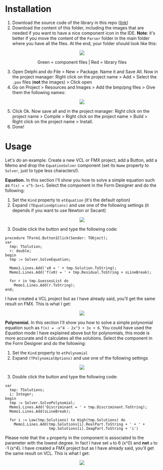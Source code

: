 # Installation

 1. Download the source code of the library in this repo ([link](https://github.com/albertodev01/TEquations/tree/master/Delphi/Source))
 2. Download the content of this folder, including the images that are needed if you want to have a nice component icon in the IDE. **Note**: it's better if you move the content of the `Parser` folder in the main folder where you have all the files. At the end, your folder should look like this:
 
 <p align="center"><img src="https://github.com/albertodev01/TEquations/blob/master/Delphi/Component/NonVisual/github_images/filelist.png" /></p>
 <p align="center">Green = component files | Red = library files</p>
 
 3. Open Delphi and do File > New > Package. Name it and Save All. Now in the project manager: Right click on the project name > Add > Select the `.pas` files (**not** the images) > Click open
 4. Go on Project > Resources and Images > Add the bmp/png files > Give them the following names:
 
 <p align="center"><img src="https://github.com/albertodev01/TEquations/blob/master/Delphi/Component/NonVisual/github_images/pmanager.png" /></p>
 
 5. Click Ok. Now save all and in the project manager: Right click on the project name > Compile > Right click on the project name > Build > Right click on the project name > Install.
 6. Done!

# Usage

Let's do an example. Create a new VCL or FMX project, add a Button, add a Memo and drop the `EquationSolver` component (set its `Name` property to `Solver`, just to type less characters!).

**Equation.**
In this section I'll show you how to solve a simple equation such as `f(x) = x^5-3x+1`. Select the component in the Form Designer and do the following:

 1. Set the `Kind` property to `etEquation` (it's the default option)
 2. Expand `(TEquationOptions)` and use one of the following settings (it depends if you want to use Newton or Secant)
 
  <p align="center"><img src="https://github.com/albertodev01/TEquations/blob/master/Delphi/Component/NonVisual/github_images/methods.png" /></p>
  
  3. Double click the button and type the following code:

```delphi
procedure TForm1.Button1Click(Sender: TObject);
var
  tmp: TSolution;
  r: double;
begin
  tmp := Solver.SolveEquation;

  Memo1.Lines.Add('x0 = ' + tmp.Solution.ToString);
  Memo1.Lines.Add('f(x0) = ' + tmp.Residual.ToString + sLineBreak);

  for r in tmp.GuessesList do
    Memo1.Lines.Add(r.ToString);
end;
```

I have created a VCL project but as I have already said, you'll get the same result on FMX. This is what I get:

<p align="center"><img src="https://github.com/albertodev01/TEquations/blob/master/Delphi/Component/NonVisual/github_images/result.png" /></p>
 
**Polynomial.**
In this section I'll show you how to solve a simple polynomial equation such as `f(x) = -x^4 - 2x^3 + 3x + 6`. You could have used the *Equation* mode I have explained above but for polynomials, this mode is more accurate and it calculates all the solutions. Select the component in the Form Designer and do the following:

1. Set the `Kind` property to `etPolynomial` 
 2. Expand `(TPolynomialOptions)` and use one of the following settings
 
  <p align="center"><img src="https://github.com/albertodev01/TEquations/blob/master/Delphi/Component/NonVisual/github_images/polysettings.png" /></p>
  
  3. Double click the button and type the following code:

```delphi
var
  tmp: TSolutions;
  i: Integer;
begin
  tmp := Solver.SolvePolynomial;
  Memo1.Lines.Add('Discriminant = ' + tmp.Discriminant.ToString);
  Memo1.Lines.Add(sLineBreak);

  for i := Low(tmp.Solutions) to High(tmp.Solutions) do
    Memo1.Lines.Add(tmp.Solutions[i].RealPart.ToString + ' + ' +
                    tmp.Solutions[i].ImagPart.ToString + 'i')
```

Please note that the `a` property in the component is associated to the parameter with the lowest degree. In fact I have set `a` to 6 (x^0) and **not** `a` to -1 (x^4). I have created a FMX project but as I have already said, you'll get the same result on VCL. This is what I get:

<p align="center"><img src="https://github.com/albertodev01/TEquations/blob/master/Delphi/Component/NonVisual/github_images/resultpoly.png" /></p>
